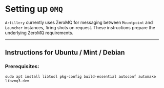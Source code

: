 # Setting up `0MQ`

`Artillery` currently uses ZeroMQ for messaging between `Mountpoint` and `Launcher` instances,
firing shots on request. These instructions prepare the underlying ZeroMQ requirements.

---

## Instructions for Ubuntu / Mint / Debian

### Prerequisites:

```
sudo apt install libtool pkg-config build-essential autoconf automake libzmq3-dev
```
